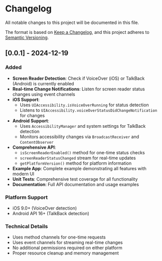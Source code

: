 # Changelog

All notable changes to this project will be documented in this file.

The format is based on [Keep a Changelog](https://keepachangelog.com/en/1.0.0/),
and this project adheres to [Semantic Versioning](https://semver.org/spec/v2.0.0.html).

## [0.0.1] - 2024-12-19

### Added
- **Screen Reader Detection**: Check if VoiceOver (iOS) or TalkBack (Android) is currently enabled
- **Real-time Change Notifications**: Listen for screen reader status changes using event channels
- **iOS Support**: 
  - Uses `UIAccessibility.isVoiceOverRunning` for status detection
  - Listens to `UIAccessibility.voiceOverStatusDidChangeNotification` for changes
- **Android Support**: 
  - Uses `AccessibilityManager` and system settings for TalkBack detection
  - Monitors accessibility changes via `BroadcastReceiver` and `ContentObserver`
- **Comprehensive API**:
  - `isScreenReaderEnabled()` method for one-time status checks
  - `screenReaderStatusChanged` stream for real-time updates
  - `getPlatformVersion()` method for platform information
- **Example App**: Complete example demonstrating all features with modern UI
- **Unit Tests**: Comprehensive test coverage for all functionality
- **Documentation**: Full API documentation and usage examples

### Platform Support
- iOS 9.0+ (VoiceOver detection)
- Android API 16+ (TalkBack detection)

### Technical Details
- Uses method channels for one-time requests
- Uses event channels for streaming real-time changes
- No additional permissions required on either platform
- Proper resource cleanup and memory management
